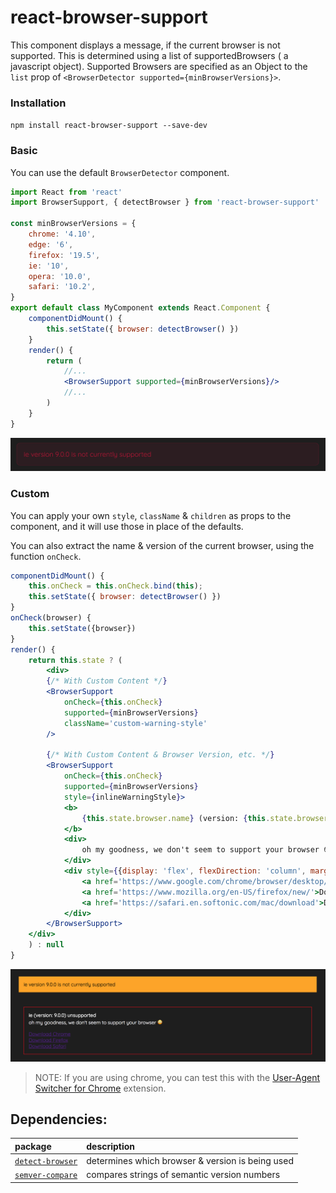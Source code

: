 # react-browser-support

This component displays a message, if the current browser is not supported.
This is determined using a list of supportedBrowsers ( a javascript object).
Supported Browsers are specified as an Object to the `list` prop of `<BrowserDetector supported={minBrowserVersions}>`.

### Installation

`npm install react-browser-support --save-dev`

### Basic

You can use the default `BrowserDetector` component.
```jsx
import React from 'react'
import BrowserSupport, { detectBrowser } from 'react-browser-support'

const minBrowserVersions = {
    chrome: '4.10',
    edge: '6',
    firefox: '19.5',
    ie: '10',
    opera: '10.0',
    safari: '10.2',
}
export default class MyComponent extends React.Component {
    componentDidMount() {
        this.setState({ browser: detectBrowser() })
    }
    render() {
        return (
            //...
            <BrowserSupport supported={minBrowserVersions}/>
            //...
        )
    }
}
```

![](docs/default.png)

### Custom

You can apply your own `style`, `className` & `children` as props to the component, and it will use those in place of the defaults.

You can also extract the name & version of the current browser, using the function `onCheck`.

```jsx
componentDidMount() {
    this.onCheck = this.onCheck.bind(this);
    this.setState({ browser: detectBrowser() })
}
onCheck(browser) {
    this.setState({browser})
}
render() {
    return this.state ? (
        <div>
        {/* With Custom Content */}
        <BrowserSupport
            onCheck={this.onCheck}
            supported={minBrowserVersions}
            className='custom-warning-style'
        />

        {/* With Custom Content & Browser Version, etc. */}
        <BrowserSupport
            onCheck={this.onCheck}
            supported={minBrowserVersions}
            style={inlineWarningStyle}>
            <b>
                {this.state.browser.name} (version: {this.state.browser.version}) unsupported
            </b> 
            <div>
                oh my goodness, we don't seem to support your browser 😳
            </div>
            <div style={{display: 'flex', flexDirection: 'column', marginTop: '1em'}}>
                <a href='https://www.google.com/chrome/browser/desktop/index.html'>Download Chrome</a>
                <a href='https://www.mozilla.org/en-US/firefox/new/'>Download Firefox</a>
                <a href='https://safari.en.softonic.com/mac/download'>Download Safari</a>
            </div>
        </BrowserSupport>
    </div>
    ) : null
}
```

![](docs/custom.png)

> NOTE: If you are using chrome, you can test this with the [User-Agent Switcher for Chrome](https://chrome.google.com/webstore/search/user%20agent%20switcher) extension.

## Dependencies:
|package|description|
|:-|:-|
|[`detect-browser`](https://www.google.co.za/url?sa=t&rct=j&q=&esrc=s&source=web&cd=1&cad=rja&uact=8&ved=0ahUKEwj6xM7L6I3XAhWBb1AKHe_mAHoQFggkMAA&url=https%3A%2F%2Fwww.npmjs.com%2Fpackage%2Fdetect-browser&usg=AOvVaw3svy9CEI9Cz5N40aSLtbrf)|determines which browser & version is being used|
|[`semver-compare`](https://www.google.co.za/url?sa=t&rct=j&q=&esrc=s&source=web&cd=1&cad=rja&uact=8&ved=0ahUKEwif567E6I3XAhWGbVAKHT1gA-wQFggkMAA&url=https%3A%2F%2Fwww.npmjs.com%2Fpackage%2Fsemver-compare&usg=AOvVaw2-quscAnPpaFq3_cjvpJ-m)|compares strings of semantic version numbers|